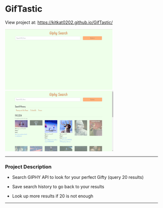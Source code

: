 # GifTastic
View project at: https://kitkat0202.github.io/GifTastic/

<img src="images/start-page.png" alt="Finished Index" height="200px"/>
<img src="images/page.png" alt="Finished Index" height="200px"/>

- - -

### Project Description
* Search GIPHY API to look for your perfect Gifty (query 20 results)

* Save search history to go back to your results

* Look up more results if 20 is not enough

- - -